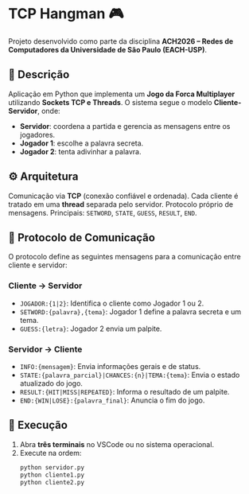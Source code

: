 # TCP Hangman 🎮
Projeto desenvolvido como parte da disciplina **ACH2026 – Redes de Computadores da Universidade de São Paulo (EACH-USP)**.

## 🧩 Descrição
Aplicação em Python que implementa um **Jogo da Forca Multiplayer** utilizando **Sockets TCP e Threads**.
O sistema segue o modelo **Cliente-Servidor**, onde:

- **Servidor**: coordena a partida e gerencia as mensagens entre os jogadores.
- **Jogador 1**: escolhe a palavra secreta.
- **Jogador 2**: tenta adivinhar a palavra.

## ⚙️ Arquitetura
Comunicação via **TCP** (conexão confiável e ordenada).
Cada cliente é tratado em uma **thread** separada pelo servidor.
Protocolo próprio de mensagens. Principais: `SETWORD`, `STATE`, `GUESS`, `RESULT`, `END`.

## 💬 Protocolo de Comunicação
O protocolo define as seguintes mensagens para a comunicação entre cliente e servidor:

### Cliente → Servidor
- `JOGADOR:{1|2}`: Identifica o cliente como Jogador 1 ou 2.
- `SETWORD:{palavra},{tema}`: Jogador 1 define a palavra secreta e um tema.
- `GUESS:{letra}`: Jogador 2 envia um palpite.

### Servidor → Cliente
- `INFO:{mensagem}`: Envia informações gerais e de status.
- `STATE:{palavra_parcial}|CHANCES:{n}|TEMA:{tema}`: Envia o estado atualizado do jogo.
- `RESULT:{HIT|MISS|REPEATED}`: Informa o resultado de um palpite.
- `END:{WIN|LOSE}:{palavra_final}`: Anuncia o fim do jogo.

## 🚀 Execução
1. Abra **três terminais** no VSCode ou no sistema operacional.  
2. Execute na ordem:
   ```bash
   python servidor.py
   python cliente1.py
   python cliente2.py
